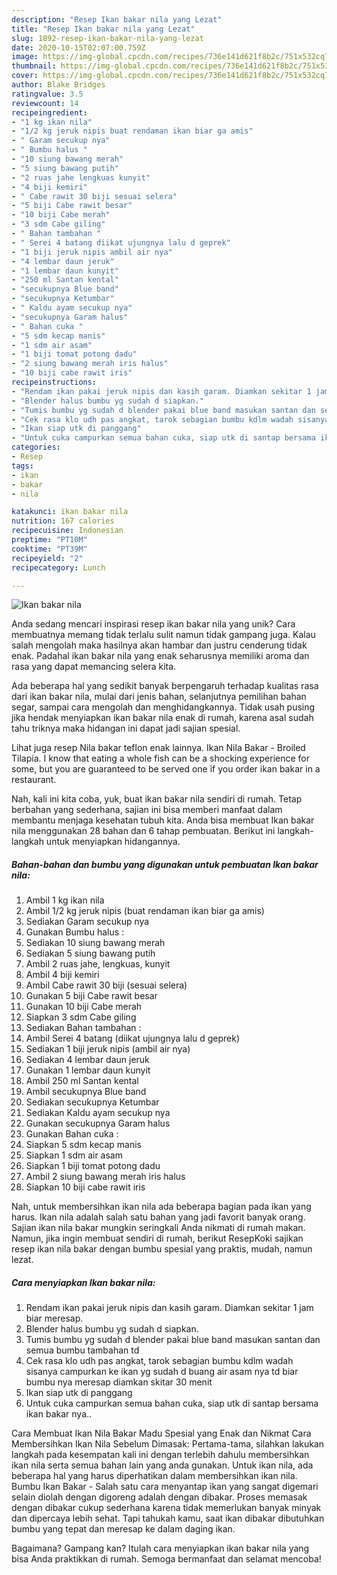 ```yaml
---
description: "Resep Ikan bakar nila yang Lezat"
title: "Resep Ikan bakar nila yang Lezat"
slug: 1892-resep-ikan-bakar-nila-yang-lezat
date: 2020-10-15T02:07:00.759Z
image: https://img-global.cpcdn.com/recipes/736e141d621f8b2c/751x532cq70/ikan-bakar-nila-foto-resep-utama.jpg
thumbnail: https://img-global.cpcdn.com/recipes/736e141d621f8b2c/751x532cq70/ikan-bakar-nila-foto-resep-utama.jpg
cover: https://img-global.cpcdn.com/recipes/736e141d621f8b2c/751x532cq70/ikan-bakar-nila-foto-resep-utama.jpg
author: Blake Bridges
ratingvalue: 3.5
reviewcount: 14
recipeingredient:
- "1 kg ikan nila"
- "1/2 kg jeruk nipis buat rendaman ikan biar ga amis"
- " Garam secukup nya"
- " Bumbu halus "
- "10 siung bawang merah"
- "5 siung bawang putih"
- "2 ruas jahe lengkuas kunyit"
- "4 biji kemiri"
- " Cabe rawit 30 biji sesuai selera"
- "5 biji Cabe rawit besar"
- "10 biji Cabe merah"
- "3 sdm Cabe giling"
- " Bahan tambahan "
- " Serei 4 batang diikat ujungnya lalu d geprek"
- "1 biji jeruk nipis ambil air nya"
- "4 lembar daun jeruk"
- "1 lembar daun kunyit"
- "250 ml Santan kental"
- "secukupnya Blue band"
- "secukupnya Ketumbar"
- " Kaldu ayam secukup nya"
- "secukupnya Garam halus"
- " Bahan cuka "
- "5 sdm kecap manis"
- "1 sdm air asam"
- "1 biji tomat potong dadu"
- "2 siung bawang merah iris halus"
- "10 biji cabe rawit iris"
recipeinstructions:
- "Rendam ikan pakai jeruk nipis dan kasih garam. Diamkan sekitar 1 jam biar meresap."
- "Blender halus bumbu yg sudah d siapkan."
- "Tumis bumbu yg sudah d blender pakai blue band masukan santan dan semua bumbu tambahan td"
- "Cek rasa klo udh pas angkat, tarok sebagian bumbu kdlm wadah sisanya campurkan ke ikan yg sudah d buang air asam nya td biar bumbu nya meresap diamkan skitar 30 menit"
- "Ikan siap utk di panggang"
- "Untuk cuka campurkan semua bahan cuka, siap utk di santap bersama ikan bakar nya.."
categories:
- Resep
tags:
- ikan
- bakar
- nila

katakunci: ikan bakar nila 
nutrition: 167 calories
recipecuisine: Indonesian
preptime: "PT10M"
cooktime: "PT39M"
recipeyield: "2"
recipecategory: Lunch

---
```



![Ikan bakar nila](https://img-global.cpcdn.com/recipes/736e141d621f8b2c/751x532cq70/ikan-bakar-nila-foto-resep-utama.jpg)

Anda sedang mencari inspirasi resep ikan bakar nila yang unik? Cara membuatnya memang tidak terlalu sulit namun tidak gampang juga. Kalau salah mengolah maka hasilnya akan hambar dan justru cenderung tidak enak. Padahal ikan bakar nila yang enak seharusnya memiliki aroma dan rasa yang dapat memancing selera kita.

Ada beberapa hal yang sedikit banyak berpengaruh terhadap kualitas rasa dari ikan bakar nila, mulai dari jenis bahan, selanjutnya pemilihan bahan segar, sampai cara mengolah dan menghidangkannya. Tidak usah pusing jika hendak menyiapkan ikan bakar nila enak di rumah, karena asal sudah tahu triknya maka hidangan ini dapat jadi sajian spesial.

Lihat juga resep Nila bakar teflon enak lainnya. Ikan Nila Bakar - Broiled Tilapia. I know that eating a whole fish can be a shocking experience for some, but you are guaranteed to be served one if you order ikan bakar in a restaurant.


Nah, kali ini kita coba, yuk, buat ikan bakar nila sendiri di rumah. Tetap berbahan yang sederhana, sajian ini bisa memberi manfaat dalam membantu menjaga kesehatan tubuh kita. Anda bisa membuat Ikan bakar nila menggunakan 28 bahan dan 6 tahap pembuatan. Berikut ini langkah-langkah untuk menyiapkan hidangannya.

<!--inarticleads1-->

##### Bahan-bahan dan bumbu yang digunakan untuk pembuatan Ikan bakar nila:

1. Ambil 1 kg ikan nila
1. Ambil 1/2 kg jeruk nipis (buat rendaman ikan biar ga amis)
1. Sediakan  Garam secukup nya
1. Gunakan  Bumbu halus :
1. Sediakan 10 siung bawang merah
1. Sediakan 5 siung bawang putih
1. Ambil 2 ruas jahe, lengkuas, kunyit
1. Ambil 4 biji kemiri
1. Ambil  Cabe rawit 30 biji (sesuai selera)
1. Gunakan 5 biji Cabe rawit besar
1. Gunakan 10 biji Cabe merah
1. Siapkan 3 sdm Cabe giling
1. Sediakan  Bahan tambahan :
1. Ambil  Serei 4 batang (diikat ujungnya lalu d geprek)
1. Sediakan 1 biji jeruk nipis (ambil air nya)
1. Sediakan 4 lembar daun jeruk
1. Gunakan 1 lembar daun kunyit
1. Ambil 250 ml Santan kental
1. Ambil secukupnya Blue band
1. Sediakan secukupnya Ketumbar
1. Sediakan  Kaldu ayam secukup nya
1. Gunakan secukupnya Garam halus
1. Gunakan  Bahan cuka :
1. Siapkan 5 sdm kecap manis
1. Siapkan 1 sdm air asam
1. Siapkan 1 biji tomat potong dadu
1. Ambil 2 siung bawang merah iris halus
1. Siapkan 10 biji cabe rawit iris


Nah, untuk membersihkan ikan nila ada beberapa bagian pada ikan yang harus. Ikan nila adalah salah satu bahan yang jadi favorit banyak orang. Sajian ikan nila bakar mungkin seringkali Anda nikmati di rumah makan. Namun, jika ingin membuat sendiri di rumah, berikut ResepKoki sajikan resep ikan nila bakar dengan bumbu spesial yang praktis, mudah, namun lezat. 

<!--inarticleads2-->

##### Cara menyiapkan Ikan bakar nila:

1. Rendam ikan pakai jeruk nipis dan kasih garam. Diamkan sekitar 1 jam biar meresap.
1. Blender halus bumbu yg sudah d siapkan.
1. Tumis bumbu yg sudah d blender pakai blue band masukan santan dan semua bumbu tambahan td
1. Cek rasa klo udh pas angkat, tarok sebagian bumbu kdlm wadah sisanya campurkan ke ikan yg sudah d buang air asam nya td biar bumbu nya meresap diamkan skitar 30 menit
1. Ikan siap utk di panggang
1. Untuk cuka campurkan semua bahan cuka, siap utk di santap bersama ikan bakar nya..


Cara Membuat Ikan Nila Bakar Madu Spesial yang Enak dan Nikmat Cara Membersihkan Ikan Nila Sebelum Dimasak: Pertama-tama, silahkan lakukan langkah pada kesempatan kali ini dengan terlebih dahulu membersihkan ikan nila serta semua bahan lain yang anda gunakan. Untuk ikan nila, ada beberapa hal yang harus diperhatikan dalam membersihkan ikan nila. Bumbu Ikan Bakar - Salah satu cara menyantap ikan yang sangat digemari selain diolah dengan digoreng adalah dengan dibakar. Proses memasak dengan dibakar cukup sederhana karena tidak memerlukan banyak minyak dan dipercaya lebih sehat. Tapi tahukah kamu, saat ikan dibakar dibutuhkan bumbu yang tepat dan meresap ke dalam daging ikan. 

Bagaimana? Gampang kan? Itulah cara menyiapkan ikan bakar nila yang bisa Anda praktikkan di rumah. Semoga bermanfaat dan selamat mencoba!
